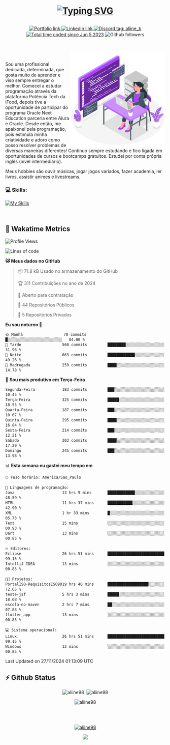 # <p align = "center"><a href="https://git.io/typing-svg"><img src="https://readme-typing-svg.demolab.com?font=Space+Mono&size=28&pause=1000&duration=4000&color=8E58F7&vCenter=true&width=500&lines=%E2%9C%A8+Ol%C3%A1%2C+sou+Aline+Bevilacqua;%E2%9C%A8+Desenvolvedora+Web!" alt="Typing SVG" /></a></p>

<p align = "center">
    <a href="https://aliine98.github.io" target="_blank">
        <img alt="Portfolio link" align="center" src = "https://img.shields.io/badge/portfolio-8A2BE2?style=for-the-badge">
    </a>
    <a href="https://www.linkedin.com/in/aline-bevilacqua/" target="_blank">
        <img alt="Linkedin link" align="center" src = "https://img.shields.io/badge/LinkedIn-0077B5?style=for-the-badge&logo=linkedin&logoColor=white">
    </a>
    <a href="https://discord.com/" target="_blank">
        <img alt="Discord tag: aliine_b" align="center" src="https://img.shields.io/badge/-aliine__b-5865f2?style=flat-square&logo=Discord&logoColor=FFF" height="28">
    </a>
    <a href="https://wakatime.com/@aliine"><img src="https://wakatime.com/badge/user/d705bdc6-1244-4026-9380-8de8c1599f8d.svg?style=for-the-badge" alt="Total time coded since Jun 5 2023" align="center"/></a>
    <img alt="Github followers" align="center" src="https://img.shields.io/github/followers/Aliine98?style=for-the-badge&color=bf0f47&logo=github&logoColor=white">
</p><br>

<a href="https://storyset.com/"><img src="./assets/coding-amico.svg" width="300" align="right"></a>

<div align="left">
<br>

Sou uma profissional dedicada, determinada, que gosta muito de aprender e viso sempre entregar o melhor. Comecei a estudar programação através da plataforma Potência Tech da iFood, depois tive a oportunidade de participar do programa Oracle Next Education parceria entre Alura e Oracle. Desde então, me apaixonei pela programação, pois estimula minha criatividade e adoro como posso resolver problemas de diversas maneiras diferentes! Continuo sempre estudando e fico ligada em oportunidades de cursos e bootcamps gratuitos.
Estudei por conta própria inglês (nível intermediário).

Meus hobbies são ouvir músicas, jogar jogos variados, fazer academia, ler livros, assistir animes e livestreams.

### 💻 Skills:
[![My Skills](https://skillicons.dev/icons?i=html,css,js,java,tailwind,ts,mysql,hibernate,angular,next,nuxt,firebase,express,mongo&perline=5)](https://skillicons.dev)
</div>
<br>

## 🚀 Wakatime Metrics

<!--START_SECTION:waka-->
![Profile Views](http://img.shields.io/badge/Visualizac%C3%B5es%20do%20perfil-0-blue)

![Lines of code](https://img.shields.io/badge/Desde%20o%20Hello%20World%20eu%20escrevi-375.2%20thousand%20linhas%20de%20c%C3%B3digo-blue)

**🐱 Meus dados no GitHub** 

> 📦 71.8 kB Usado no armazenamento do GitHub 
 > 
> 🏆 311 Contribuições no ano de 2024
 > 
> 💼 Aberto para contratação
 > 
> 📜 44 Repositórios Públicos 
 > 
> 🔑 5 Repositórios Privados 
 > 
**Eu sou noturno 🦉** 

```text
🌞 Manhã                  70 commits          █░░░░░░░░░░░░░░░░░░░░░░░░   04.00 % 
🌆 Tarde                  560 commits         ████████░░░░░░░░░░░░░░░░░   31.96 % 
🌃 Noite                  863 commits         ████████████░░░░░░░░░░░░░   49.26 % 
🌙 Madrugada              259 commits         ████░░░░░░░░░░░░░░░░░░░░░   14.78 % 
```
📅 **Sou mais produtivo em Terça-Feira** 

```text
Segunda-Feira            183 commits         ███░░░░░░░░░░░░░░░░░░░░░░   10.45 % 
Terça-Feira              325 commits         █████░░░░░░░░░░░░░░░░░░░░   18.55 % 
Quarta-Feira             187 commits         ███░░░░░░░░░░░░░░░░░░░░░░   10.67 % 
Quinta-Feira             295 commits         ████░░░░░░░░░░░░░░░░░░░░░   16.84 % 
Sexta-Feira              214 commits         ███░░░░░░░░░░░░░░░░░░░░░░   12.21 % 
Sábado                   303 commits         ████░░░░░░░░░░░░░░░░░░░░░   17.29 % 
Domingo                  245 commits         ███░░░░░░░░░░░░░░░░░░░░░░   13.98 % 
```


📊 **Esta semana eu gastei meu tempo em** 

```text
🕑︎ Fuso horário: America/Sao_Paulo

💬 Linguagens de programação: 
Java                     13 hrs 9 mins       ████████████░░░░░░░░░░░░░   48.59 % 
HTML                     11 hrs 37 mins      ███████████░░░░░░░░░░░░░░   42.90 % 
XML                      1 hr 33 mins        █░░░░░░░░░░░░░░░░░░░░░░░░   05.73 % 
Text                     15 mins             ░░░░░░░░░░░░░░░░░░░░░░░░░   00.93 % 
Dart                     13 mins             ░░░░░░░░░░░░░░░░░░░░░░░░░   00.85 % 

🔥 Editores: 
Eclipse                  26 hrs 51 mins      █████████████████████████   99.15 % 
IntelliJ IDEA            13 mins             ░░░░░░░░░░░░░░░░░░░░░░░░░   00.85 % 

🐱‍💻 Projetos: 
PortalISO-RequisitosISO9019 hrs 40 mins      ██████████████████░░░░░░░   72.65 % 
teste-jsf                5 hrs 3 mins        █████░░░░░░░░░░░░░░░░░░░░   18.68 % 
escola-no-maven          2 hrs 7 mins        ██░░░░░░░░░░░░░░░░░░░░░░░   07.83 % 
flutter_app              13 mins             ░░░░░░░░░░░░░░░░░░░░░░░░░   00.85 % 

💻 Sistema operacional: 
Linux                    26 hrs 51 mins      █████████████████████████   99.15 % 
Windows                  13 mins             ░░░░░░░░░░░░░░░░░░░░░░░░░   00.85 % 
```


 Last Updated on 27/11/2024 01:13:09 UTC
<!--END_SECTION:waka-->
 
## ⚡ Github Status

<p align="center"><img src="https://my-github-readme-stats-aliine98.vercel.app/api?username=aliine98&show_icons=true&locale=en&theme=radical" alt="aliine98" />&nbsp;&nbsp;<img src="https://my-github-readme-stats-aliine98.vercel.app/api/top-langs?username=aliine98&show_icons=true&locale=en&layout=compact&theme=radical&exclude_repo=my-github-readme-stats,my-github-readme-streak-stats,github-readme-streak-stats,ajax-com-js-puro" alt="aliine98" /></p>

<p align="center"><img src="https://streak-stats.demolab.com?user=aliine98&theme=radical" alt="aliine98" /></p>

<br><br>
<p align="center"> <a href="https://github.com/ryo-ma/github-profile-trophy" target="_blank"><img src="https://github-profile-trophy.vercel.app/?username=aliine98&theme=radical&column=4" alt="aliine98" /></a> </p>

<p align="center"><img src="https://media4.giphy.com/media/C1bBFL2dMQxA4/giphy.gif?cid=ecf05e47z7xqxd7gboyuplq95r7v869x9bi8msk1upllpme2&ep=v1_gifs_search&rid=giphy.gif&ct=g" width="700"></p>
